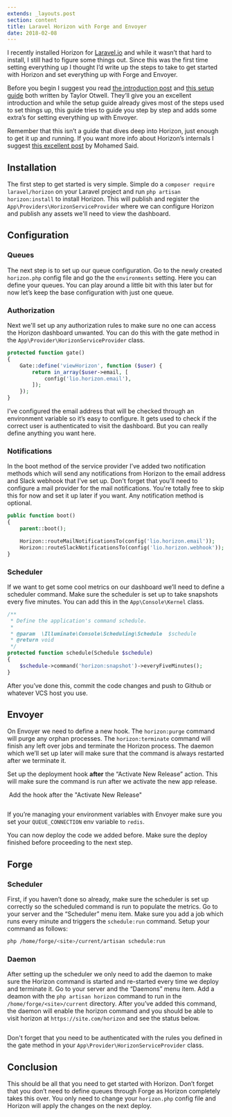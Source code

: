 ```yaml
---
extends: _layouts.post
section: content
title: Laravel Horizon with Forge and Envoyer
date: 2018-02-08
---
```

I recently installed Horizon for [Laravel.io](https://laravel.io/) and while it wasn’t that hard to install, I still had to figure some things out. Since this was the first time setting everything up I thought I’d write up the steps to take to get started with Horizon and set everything up with Forge and Envoyer.

Before you begin I suggest you read [the introduction post](https://medium.com/@taylorotwell/introducing-laravel-horizon-4585f66e3e) and [this setup guide](https://medium.com/@taylorotwell/deploying-horizon-to-laravel-forge-fc9e01b74d84) both written by Taylor Otwell. They’ll give you an excellent introduction and while the setup guide already gives most of the steps used to set things up, this guide tries to guide you step by step and adds some extra’s for setting everything up with Envoyer.

Remember that this isn’t a guide that dives deep into Horizon, just enough to get it up and running. If you want more info about Horizon’s internals I suggest [this excellent post](https://divinglaravel.com/horizon) by Mohamed Said.

## Installation

The first step to get started is very simple. Simple do a `composer require laravel/horizon` on your Laravel project and run `php artisan horizon:install` to install Horizon. This will publish and register the `App\Providers\HorizonServiceProvider` where we can configure Horizon and publish any assets we'll need to view the dashboard.

## Configuration

### Queues

The next step is to set up our queue configuration. Go to the newly created `horizon.php` config file and go the the `environments` setting. Here you can define your queues. You can play around a little bit with this later but for now let’s keep the base configuration with just one queue.

### Authorization

Next we'll set up any authorization rules to make sure no one can access the Horizon dashboard unwanted. You can do this with the gate method in the `App\Provider\HorizonServiceProvider` class.

```php
protected function gate()
{
    Gate::define('viewHorizon', function ($user) {
        return in_array($user->email, [
            config('lio.horizon.email'),
        ]);
    });
}
```

I’ve configured the email address that will be checked through an environment variable so it’s easy to configure. It gets used to check if the correct user is authenticated to visit the dashboard. But you can really define anything you want here.

### Notifications

In the boot method of the service provider I’ve added two notification methods which will send any notifications from Horizon to the email address and Slack webhook that I’ve set up. Don't forget that you'll need to configure a mail provider for the mail notifications. You're totally free to skip this for now and set it up later if you want. Any notification method is optional.

```php
public function boot()
{
    parent::boot();

    Horizon::routeMailNotificationsTo(config('lio.horizon.email'));
    Horizon::routeSlackNotificationsTo(config('lio.horizon.webhook'));
}
```

### Scheduler

If we want to get some cool metrics on our dashboard we’ll need to define a scheduler command. Make sure the scheduler is set up to take snapshots every five minutes. You can add this in the `App\Console\Kernel` class.

```php
/**
 * Define the application's command schedule.
 *
 * @param  \Illuminate\Console\Scheduling\Schedule  $schedule
 * @return void
 */
protected function schedule(Schedule $schedule)
{
    $schedule->command('horizon:snapshot')->everyFiveMinutes();
}
```

After you’ve done this, commit the code changes and push to Github or whatever VCS host you use.

## Envoyer

On Envoyer we need to define a new hook. The `horizon:purge` command will purge any orphan processes. The `horizon:terminate` command will finish any left over jobs and terminate the Horizon process. The daemon which we’ll set up later will make sure that the command is always restarted after we terminate it.

Set up the deployment hook **after** the “Activate New Release” action. This will make sure the command is run after we activate the new app release.

<p class="image">
    <img src="/assets/images/posts/laravel-horizon-with-forge-and-envoyer-1.png" alt="">
    <span>Add the hook after the "Activate New Release"</span>
</p>

<p class="image">
    <img src="/assets/images/posts/laravel-horizon-with-forge-and-envoyer-2.png" alt="">
</p>

If you’re managing your environment variables with Envoyer make sure you set your `QUEUE_CONNECTION` env variable to `redis`.

You can now deploy the code we added before. Make sure the deploy finished before proceeding to the next step.

## Forge

### Scheduler

First, if you haven’t done so already, make sure the scheduler is set up correctly so the scheduled command is run to populate the metrics. Go to your server and the “Scheduler” menu item. Make sure you add a job which runs every minute and triggers the `schedule:run` command. Setup your command as follows:

```bash
php /home/forge/<site>/current/artisan schedule:run
```

### Daemon

After setting up the scheduler we only need to add the daemon to make sure the Horizon command is started and re-started every time we deploy and terminate it. Go to your server and the “Daemons” menu item. Add a deamon with the `php artisan horizon` command to run in the `/home/forge/<site>/current` directory. After you’ve added this command, the daemon will enable the horizon command and you should be able to visit horizon at `https://site.com/horizon` and see the status below.

<p class="image">
    <img src="/assets/images/posts/laravel-horizon-with-forge-and-envoyer-3.png" alt="">
</p>

Don't forget that you need to be authenticated with the rules you defined in the gate method in your `App\Provider\HorizonServiceProvider` class.

## Conclusion

This should be all that you need to get started with Horizon. Don’t forget that you don’t need to define queues through Forge as Horizon completely takes this over. You only need to change your `horizon.php` config file and Horizon will apply the changes on the next deploy.
